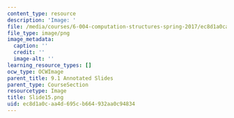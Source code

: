 ```yaml
---
content_type: resource
description: 'Image: '
file: /media/courses/6-004-computation-structures-spring-2017/ec8d1a0caa4d695cb664932aa0c94834_Slide15.png
file_type: image/png
image_metadata:
  caption: ''
  credit: ''
  image-alt: ''
learning_resource_types: []
ocw_type: OCWImage
parent_title: 9.1 Annotated Slides
parent_type: CourseSection
resourcetype: Image
title: Slide15.png
uid: ec8d1a0c-aa4d-695c-b664-932aa0c94834
---
```

